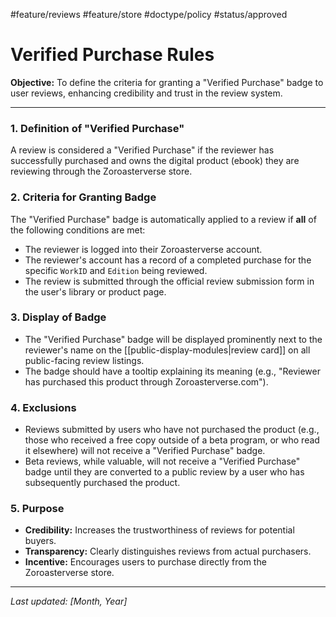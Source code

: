 #feature/reviews #feature/store #doctype/policy #status/approved

# Verified Purchase Rules

**Objective:** To define the criteria for granting a "Verified Purchase" badge to user reviews, enhancing credibility and trust in the review system.

---

### 1. Definition of "Verified Purchase"

A review is considered a "Verified Purchase" if the reviewer has successfully purchased and owns the digital product (ebook) they are reviewing through the Zoroasterverse store.

### 2. Criteria for Granting Badge

The "Verified Purchase" badge is automatically applied to a review if **all** of the following conditions are met:

*   The reviewer is logged into their Zoroasterverse account.
*   The reviewer's account has a record of a completed purchase for the specific `WorkID` and `Edition` being reviewed.
*   The review is submitted through the official review submission form in the user's library or product page.

### 3. Display of Badge

*   The "Verified Purchase" badge will be displayed prominently next to the reviewer's name on the [[public-display-modules|review card]] on all public-facing review listings.
*   The badge should have a tooltip explaining its meaning (e.g., "Reviewer has purchased this product through Zoroasterverse.com").

### 4. Exclusions

*   Reviews submitted by users who have not purchased the product (e.g., those who received a free copy outside of a beta program, or who read it elsewhere) will not receive a "Verified Purchase" badge.
*   Beta reviews, while valuable, will not receive a "Verified Purchase" badge until they are converted to a public review by a user who has subsequently purchased the product.

### 5. Purpose

*   **Credibility:** Increases the trustworthiness of reviews for potential buyers.
*   **Transparency:** Clearly distinguishes reviews from actual purchasers.
*   **Incentive:** Encourages users to purchase directly from the Zoroasterverse store.

---

*Last updated: [Month, Year]*